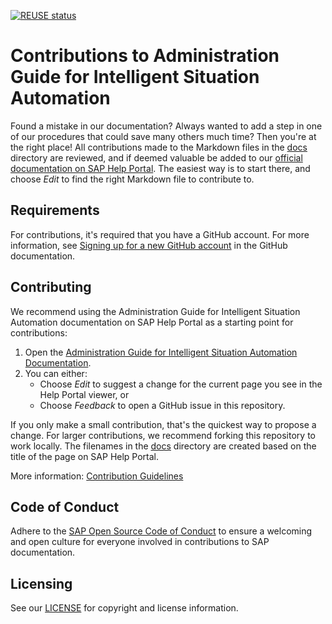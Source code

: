 [![REUSE status](https://api.reuse.software/badge/github.com/SAP-docs/btp-intelligent-situation-automation)](https://api.reuse.software/info/github.com/SAP-docs/btp-intelligent-situation-automation)

# Contributions to Administration Guide for Intelligent Situation Automation

Found a mistake in our documentation? Always wanted to add a step in one of our procedures that could save many others much time? Then you're at the right place! All contributions made to the Markdown files in the [docs](docs) directory are reviewed, and if deemed valuable be added to our [official documentation on SAP Help Portal](https://help.sap.com/docs/INTELLIGENT_SITUATION_AUT/64b367baf8b346b09702672666b0c0ae/4832a67a390d42ca9f876a1ded9ea84d.html?locale=en-US). The easiest way is to start there, and choose _Edit_ to find the right Markdown file to contribute to.

## Requirements

For contributions, it's required that you have a GitHub account. For more information, see [Signing up for a new GitHub account](https://docs.github.com/en/github/getting-started-with-github/signing-up-for-a-new-github-account) in the GitHub documentation.


## Contributing

We recommend using the Administration Guide for Intelligent Situation Automation documentation on SAP Help Portal as a starting point for contributions:

1. Open the [Administration Guide for Intelligent Situation Automation Documentation](https://help.sap.com/docs/INTELLIGENT_SITUATION_AUT/64b367baf8b346b09702672666b0c0ae/4832a67a390d42ca9f876a1ded9ea84d.html?locale=en-US).
1. You can either:
    * Choose *Edit* to suggest a change for the current page you see in the Help Portal viewer, or
    * Choose *Feedback* to open a GitHub issue in this repository.

If you only make a small contribution, that's the quickest way to propose a change. For larger contributions, we recommend forking this repository to work locally. The filenames in the [docs](docs) directory are created based on the title of the page on SAP Help Portal.

More information: [Contribution Guidelines](https://help.sap.com/products/open-documentation-initiative/contribution-guidelines/readme.html)

## Code of Conduct

Adhere to the [SAP Open Source Code of Conduct](https://github.com/SAP-docs/.github/blob/main/CODE_OF_CONDUCT.md) to ensure a welcoming and open culture for everyone involved in contributions to SAP documentation.

## Licensing

See our [LICENSE](LICENSE) for copyright and license information.










